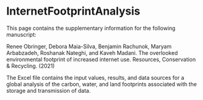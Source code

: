 # InternetFootprintAnalysis

This page contains the supplementary information for the following manuscript: 

Renee Obringer, Debora Maia-Silva, Benjamin Rachunok, Maryam Arbabzadeh, Roshanak Nateghi, and Kaveh Madani. The overlooked environmental footprint of increased internet use. Resources, Conservation & Recycling. (2021)

The Excel file contains the input values, results, and data sources for a global analysis of the carbon, water, and land footprints associated with the storage and transmission of data. 


